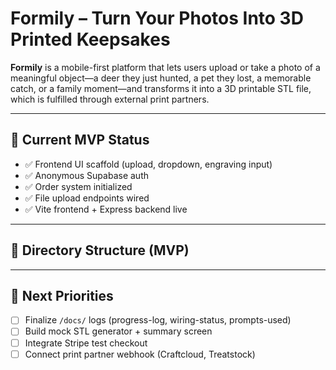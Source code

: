 # Formily – Turn Your Photos Into 3D Printed Keepsakes

**Formily** is a mobile-first platform that lets users upload or take a photo of a meaningful object—a deer they just hunted, a pet they lost, a memorable catch, or a family moment—and transforms it into a 3D printable STL file, which is fulfilled through external print partners.

---

## 🌟 Current MVP Status

- ✅ Frontend UI scaffold (upload, dropdown, engraving input)
- ✅ Anonymous Supabase auth
- ✅ Order system initialized
- ✅ File upload endpoints wired
- ✅ Vite frontend + Express backend live

---

## 📁 Directory Structure (MVP)


---

## 📌 Next Priorities

- [ ] Finalize `/docs/` logs (progress-log, wiring-status, prompts-used)
- [ ] Build mock STL generator + summary screen
- [ ] Integrate Stripe test checkout
- [ ] Connect print partner webhook (Craftcloud, Treatstock)
